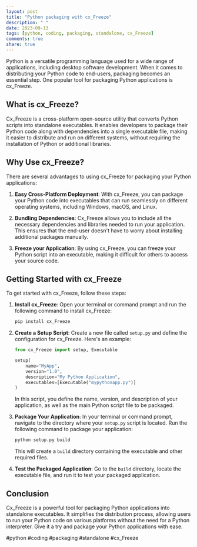 ```yaml
---
layout: post
title: "Python packaging with cx_Freeze"
description: " "
date: 2023-09-13
tags: [python, coding, packaging, standalone, cx_Freeze]
comments: true
share: true
---
```


Python is a versatile programming language used for a wide range of applications, including desktop software development. When it comes to distributing your Python code to end-users, packaging becomes an essential step. One popular tool for packaging Python applications is cx_Freeze.

## What is cx_Freeze?

Cx_Freeze is a cross-platform open-source utility that converts Python scripts into standalone executables. It enables developers to package their Python code along with dependencies into a single executable file, making it easier to distribute and run on different systems, without requiring the installation of Python or additional libraries.

## Why Use cx_Freeze?

There are several advantages to using cx_Freeze for packaging your Python applications:

1. **Easy Cross-Platform Deployment**: With cx_Freeze, you can package your Python code into executables that can run seamlessly on different operating systems, including Windows, macOS, and Linux.

2. **Bundling Dependencies**: Cx_Freeze allows you to include all the necessary dependencies and libraries needed to run your application. This ensures that the end-user doesn't have to worry about installing additional packages manually.

3. **Freeze your Application**: By using cx_Freeze, you can freeze your Python script into an executable, making it difficult for others to access your source code.

## Getting Started with cx_Freeze

To get started with cx_Freeze, follow these steps:

1. **Install cx_Freeze**: Open your terminal or command prompt and run the following command to install cx_Freeze:

   ```bash
   pip install cx_Freeze
   ```

2. **Create a Setup Script**: Create a new file called `setup.py` and define the configuration for cx_Freeze. Here's an example:

   ```python
   from cx_Freeze import setup, Executable
   
   setup(
       name="MyApp",
       version="1.0",
       description="My Python Application",
       executables=[Executable("mypythonapp.py")]
   )
   ```

   In this script, you define the name, version, and description of your application, as well as the main Python script file to be packaged.

3. **Package Your Application**: In your terminal or command prompt, navigate to the directory where your `setup.py` script is located. Run the following command to package your application:

   ```bash
   python setup.py build
   ```

   This will create a `build` directory containing the executable and other required files.

4. **Test the Packaged Application**: Go to the `build` directory, locate the executable file, and run it to test your packaged application.

## Conclusion

Cx_Freeze is a powerful tool for packaging Python applications into standalone executables. It simplifies the distribution process, allowing users to run your Python code on various platforms without the need for a Python interpreter. Give it a try and package your Python applications with ease.

#python #coding #packaging #standalone #cx_Freeze
